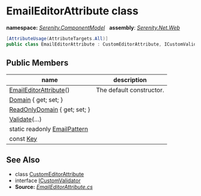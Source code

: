 # EmailEditorAttribute class
**namespace:** *[Serenity.ComponentModel](../README.md#serenity.componentmodel-namespace)*   **assembly**: *[Serenity.Net.Web](../README.md)*

```csharp
[AttributeUsage(AttributeTargets.All)]
public class EmailEditorAttribute : CustomEditorAttribute, ICustomValidator
```

## Public Members

| name | description |
| --- | --- |
| [EmailEditorAttribute](EmailEditorAttribute/EmailEditorAttribute.md)() | The default constructor. |
| [Domain](EmailEditorAttribute/Domain.md) { get; set; } |  |
| [ReadOnlyDomain](EmailEditorAttribute/ReadOnlyDomain.md) { get; set; } |  |
| [Validate](EmailEditorAttribute/Validate.md)(…) |  |
| static readonly [EmailPattern](EmailEditorAttribute/EmailPattern.md) |  |
| const [Key](EmailEditorAttribute/Key.md) |  |

## See Also

* class [CustomEditorAttribute](../Serenity.Net.Core/CustomEditorAttribute.md)
* interface [ICustomValidator](../Serenity.Net.Data/../Serenity/ICustomValidator.md)
* **Source:** *[EmailEditorAttribute.cs](https://github.com/serenity-is/Serenity/blob/master/src/Serenity.Net.Web/DynamicScript/PropertyEditor/EmailEditorAttribute.cs)*